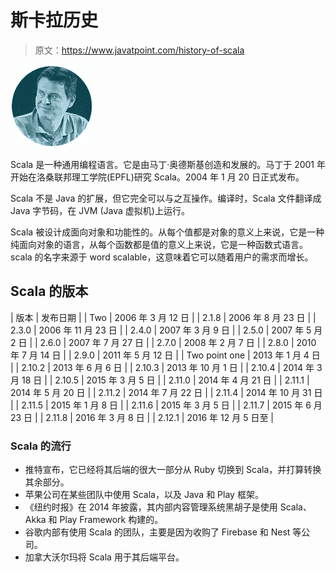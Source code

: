 # 斯卡拉历史

> 原文：<https://www.javatpoint.com/history-of-scala>

![Scala History of scala 1](img/eb638626c14d63627aa4617b9e8965ab.png)

Scala 是一种通用编程语言。它是由马丁·奥德斯基创造和发展的。马丁于 2001 年开始在洛桑联邦理工学院(EPFL)研究 Scala。2004 年 1 月 20 日正式发布。

Scala 不是 Java 的扩展，但它完全可以与之互操作。编译时，Scala 文件翻译成 Java 字节码，在 JVM (Java 虚拟机)上运行。

Scala 被设计成面向对象和功能性的。从每个值都是对象的意义上来说，它是一种纯面向对象的语言，从每个函数都是值的意义上来说，它是一种函数式语言。scala 的名字来源于 word scalable，这意味着它可以随着用户的需求而增长。

## Scala 的版本

| 版本 | 发布日期 |
| Two | 2006 年 3 月 12 日 |
| 2.1.8 | 2006 年 8 月 23 日 |
| 2.3.0 | 2006 年 11 月 23 日 |
| 2.4.0 | 2007 年 3 月 9 日 |
| 2.5.0 | 2007 年 5 月 2 日 |
| 2.6.0 | 2007 年 7 月 27 日 |
| 2.7.0 | 2008 年 2 月 7 日 |
| 2.8.0 | 2010 年 7 月 14 日 |
| 2.9.0 | 2011 年 5 月 12 日 |
| Two point one | 2013 年 1 月 4 日 |
| 2.10.2 | 2013 年 6 月 6 日 |
| 2.10.3 | 2013 年 10 月 1 日 |
| 2.10.4 | 2014 年 3 月 18 日 |
| 2.10.5 | 2015 年 3 月 5 日 |
| 2.11.0 | 2014 年 4 月 21 日 |
| 2.11.1 | 2014 年 5 月 20 日 |
| 2.11.2 | 2014 年 7 月 22 日 |
| 2.11.4 | 2014 年 10 月 31 日 |
| 2.11.5 | 2015 年 1 月 8 日 |
| 2.11.6 | 2015 年 3 月 5 日 |
| 2.11.7 | 2015 年 6 月 23 日 |
| 2.11.8 | 2016 年 3 月 8 日 |
| 2.12.1 | 2016 年 12 月 5 日至 |

### Scala 的流行

*   推特宣布，它已经将其后端的很大一部分从 Ruby 切换到 Scala，并打算转换其余部分。
*   苹果公司在某些团队中使用 Scala，以及 Java 和 Play 框架。
*   《纽约时报》在 2014 年披露，其内部内容管理系统黑胡子是使用 Scala、Akka 和 Play Framework 构建的。
*   谷歌内部有使用 Scala 的团队，主要是因为收购了 Firebase 和 Nest 等公司。
*   加拿大沃尔玛将 Scala 用于其后端平台。